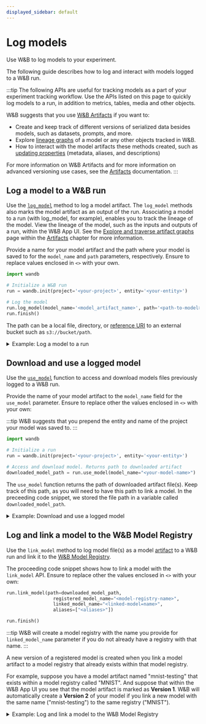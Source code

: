 ```yaml
---
displayed_sidebar: default
---
```


# Log models

Use W&B to log models to your experiment.

The following guide describes how to log and interact with models logged to a W&B run. 

:::tip
The following APIs are useful for tracking models as a part of your experiment tracking workflow. Use the APIs listed on this page to quickly log models to a run, in addition to metrics, tables, media and other objects.

W&B suggests that you use [W&B Artifacts](../../artifacts/intro.md) if you want to:
- Create and keep track of different versions of serialized data besides models, such as datasets, prompts, and more.
- Explore [lineage graphs](../../artifacts/explore-and-traverse-an-artifact-graph.md) of a model or any other objects tracked in W&B.
- How to interact with the model artifacts these methods created, such as [updating properties](../../artifacts/update-an-artifact.md) (metadata, aliases, and descriptions) 

For more information on W&B Artifacts and for more information on advanced versioning use cases, see the [Artifacts](../../artifacts/intro.md) documentation.
:::


## Log a model to a W&B run
Use the [`log_model`](../../../ref/python/run.md#logmodel) method to log a model artifact. The `log_model` methods also marks the model artifact as an output of the run. Associating a model to a run (with log_model, for example), enables you to track the lineage of the model. View the lineage of the model, such as the inputs and outputs of a run, within the W&B App UI. See the [Explore and traverse artifact graphs](../../artifacts/explore-and-traverse-an-artifact-graph.md) page within the [Artifacts](../../artifacts/intro.md) chapter for more information.

Provide a name for your model artifact and the path where your model is saved to for the `model_name` and `path` parameters, respectively. Ensure to replace values enclosed in `<>` with your own.

```python
import wandb

# Initialize a W&B run
run = wandb.init(project='<your-project>', entity='<your-entity>')

# Log the model
run.log_model(model_name='<model_artifact_name>', path='<path-to-model>')
run.finish()
```

The path can be a local file, directory, or [reference URI](../../artifacts/track-external-files.md#amazon-s3--gcs--azure-blob-storage-references) to an external bucket such as `s3://bucket/path`. 

<details>

<summary>Example: Log a model to a run</summary>

In the proceeding code snippet, a path to the model file(s) `/local/dir/70154.h5` is passed in.  When the user logged the model with `log_model`, they gave the model artifact a name of `model.h5`. 

```python
import wandb

project="<your-project-name>"
entity="<your-entity>"
path="/local/dir/70154.h5"
model_artifact_name="model.h5"

# Initialize a W&B run
run = wandb.init(project=project, entity=entity)

# Log the model
run.log_model(model_name=model_artifact_name, path=path)
run.finish()
```
</details>


## Download and use a logged model
Use the [`use_model`](../../../ref/python/run.md#usemodel) function to access and download models files previously logged to a W&B run. 

Provide the name of your model artifact to the `model_name` field for the `use_model` parameter. Ensure to replace other the values enclosed in `<>` with your own:

:::tip
W&B suggests that you prepend the entity and name of the project your model was saved to.
:::

 
```python
import wandb

# Initialize a run
run = wandb.init(project='<your-project>', entity='<your-entity>')

# Access and download model. Returns path to downloaded artifact
downloaded_model_path = run.use_model(model_name="<your-model-name>")
```

The `use_model` function returns the path of downloaded artifact file(s). Keep track of this path, as you will need to have this path to link a model. In the preceeding code snippet, we stored the file path in a variable called `downloaded_model_path`.

<details>

<summary>Example: Download and use a logged model</summary>

For example, the proceeding code snippet shows how to log a model with `log_model` method. First, the user defines a `model_name` variable that contains the full name of the model artifact. Then the user called the use_model API to access and download the model. They then stored the path that is returned from the API to the `downloaded_model_path` variable.


```python
import wandb

alias = "v0"
model_name=f'{entity}/{project}/{model_artifact_name}:{alias}'

# Initialize a run
run = wandb.init(project=project, entity=entity)

# Access and download model. Returns path to downloaded artifact
downloaded_model_path = run.use_model(model_name=model_name)
```

:::note
The code shown in this example is a continuation of the code example shown in the dropdown of the [Log a model to a W&B run](#log-a-model-to-a-wb-run) section. The code in this example uses the same `entity`, `project`, and `model_artifact_name` variables declared.
:::

</details>


## Log and link a model to the W&B Model Registry
Use the `link_model` method to log model file(s) as a model [artifact](../../artifacts/intro.md) to a W&B run and link it to the [W&B Model Registry](../../model_registry/intro.md). 

The proceeding code snippet shows how to link a model with the `link_model` API. Ensure to replace other the values enclosed in `<>` with your own:

```python
run.link_model(path=downloaded_model_path,
                 registered_model_name="<model-registry-name>",
                 linked_model_name="<linked-model=name>",
                 aliases=["<aliases>"])

run.finish()
```

:::tip
W&B will create a model registry with the name you provide for `linked_model_name` parameter if you do not already have a registry with that name.
:::


A new version of a registered model is created when you link a model artifact to a model registry that already exists within that model registry.

For example, suppose you have a  model artifact named "mnist-testing" that exists within a model registry called "MNIST". And suppose that within the W&B App UI you see that the model artifact is marked as **Version 1**.  W&B will automatically create a **Version 2** of your model if you link a new model with the same name ("mnist-testing") to the same registry ("MNIST").

<details>

<summary>Example: Log and link a model to the W&B Model Registry</summary>

For example, the proceeding code snippet links the model created in previous code snippets to a W&B Model Registry called `"MNIST"`. To do this, the user called the `link_model` API and provided the path of the downloaded model artifact, the name of the model registry the user wanted to link the model to, the name of the model, and an alias `"best"` for the `path`, `linked_model_name`, `model_name`, and `aliases` parameters, respectively. 

```python
registered_model_name="MNIST"

run.link_model(
    path=downloaded_model_path, 
    linked_model_name=registered_model_name,
    model_name=model_artifact_name, 
    aliases=['best'])
```

:::note
The code shown in this example is a continuation of the code example shown in the dropdown of the [Download and use a logged model](#download-and-use-a-logged-model) section. The code in this example uses the same `downloaded_model_path` and `model_artifact_name` variables declared.
:::


</details>